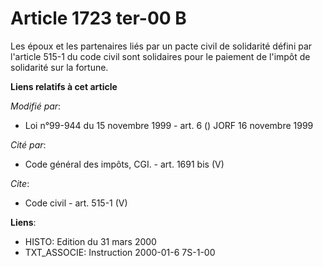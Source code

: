 # Article 1723 ter-00 B

Les époux et les partenaires liés par un pacte civil de solidarité défini par l'article 515-1 du code civil sont solidaires
pour le paiement de l'impôt de solidarité sur la fortune.

**Liens relatifs à cet article**

_Modifié par_:

  - Loi n°99-944 du 15 novembre 1999 - art. 6 () JORF 16 novembre 1999

_Cité par_:

  - Code général des impôts, CGI. - art. 1691 bis (V)

_Cite_:

  - Code civil - art. 515-1 (V)

**Liens**:

  - HISTO: Edition du 31 mars 2000
  - TXT_ASSOCIE: Instruction 2000-01-6 7S-1-00
